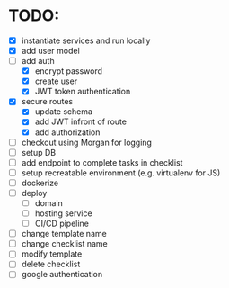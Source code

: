 # TODO:
- [x] instantiate services and run locally
- [x] add user model
- [ ] add auth
    - [x] encrypt password
    - [x] create user
    - [x] JWT token authentication
- [x] secure routes
    - [x] update schema
    - [x] add JWT infront of route
    - [x] add authorization
- [ ] checkout using Morgan for logging
- [ ] setup DB
- [ ] add endpoint to complete tasks in checklist
- [ ] setup recreatable environment (e.g. virtualenv for JS)
- [ ] dockerize
- [ ] deploy
    - [ ] domain
    - [ ] hosting service
    - [ ] CI/CD pipeline
- [ ] change template name
- [ ] change checklist name
- [ ] modify template
- [ ] delete checklist
- [ ] google authentication
